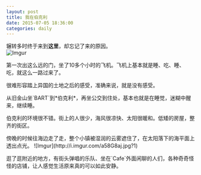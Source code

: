 ```yaml
---
layout: post
title: 我在伯克利
date: 2015-07-05 18:36:00
categories: daily
---
```

辗转多时终于来到**这里**，却忘记了来的原因。  
![Imgur](http://i.imgur.com/t3PIFBL.jpg)		
<p>第一次出这么远的门，坐了10多个小时的飞机。飞机上基本就是睡、吃、睡、吃，就这么一路过来了。
<p>很难形容踏上异国的土地之后的感受，准确来说，就是没有感受。
<p>从旧金山坐`BART`到*伯克利*，再坐公交到住处，基本也就是在睡觉，迷糊中醒来，继续睡。
<p>伯克利的环境很不错。街上的人很少，海风很凉快、太阳很暖和。低矮的房屋，整齐的街区。
<p>傍晚的时候往海边走了走，整个小镇被湿润的云雾遮住了，在太阳落下的海平面上透出点光。
![Imgur](http://i.imgur.com/a58G8aj.jpg?1)  
<p>逛了逛附近的地方，有街头弹唱的乐队、坐在`Cafe`外面闲聊的人们，各种奇奇怪怪的店铺，让人感觉生活原来真的可以如此安静。  
